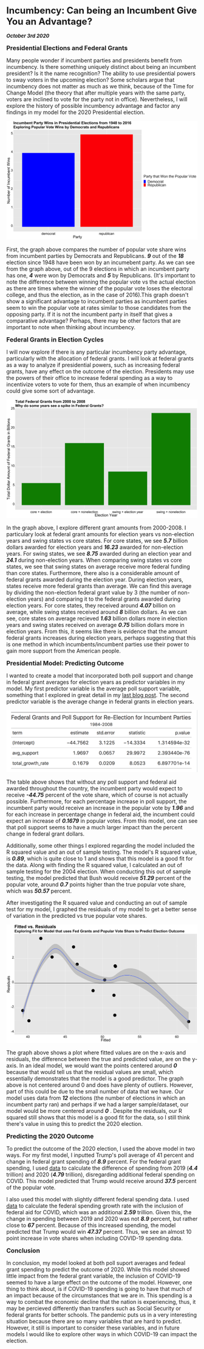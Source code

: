**<font size="5"> Incumbency: Can being an Incumbent Give You an Advantage? </font>**

_**<font size="2"> October 3rd 2020 </font>**_



**<font size="3"> Presidential Elections and Federal Grants  </font>**

Many people wonder if incumbent parties and presidents benefit from incumbency. Is there something uniquely distinct about being an incumbent president? Is it the name recognition? The ability to use presidential powers to sway voters in the upcoming election? Some scholars argue that incumbency does not matter as much as we think, because of the Time for Change Model (the theory that after multiple years with the same party, voters are inclined to vote for the party not in office). Nevertheless, I will explore the history of possible incumbency advantage and factor any findings in my model for the 2020 Presidential election.


![Incumbent Federal Grants Historial](incumbent_historical.png)


First, the graph above compares the number of popular vote share wins from incumbent parties by Democrats and Republicans. **_9_** out of the **_18_** election since 1948 have been won by an incumebent party. As we can see from the graph above, out of the 9 elections in which an incumbent party has one, **_4_** were won by Democrats and **_5_** by Republicans. (It's important to note the difference between winning the popular vote vs the actual election as there are times where the winner of the popular vote loses the electoral college, and thus the election, as in the case of 2016).This graph doesn't show a significant advantage to incumbent parties as incumbent parties seem to win the popular vote at rates similar to those candidates from the opposing party. If it is not the incumbent party in itself that gives a comparative advantage? Perhaps, there may be other factors that are important to note when thinking about incumbency.




**<font size="3">  Federal Grants in Election Cycles </font>**



I will now explore if there is any particular incumbency party advantage, particularly with the allocation of federal grants. I will look at federal grants as a way to analyze if presidential powers, such as increasing federal grants, have any effect on the outcome of the election. Presidents may use the powers of their office to increase federal spending as a way to incentivize voters to vote for them, thus an example of when incumbency could give some sort of advantage. 



![Incumbent Federal Grants in Election Cycles](incumbent_grants.png)


In the graph above, I explore different grant amounts from 2000-2008. I particulary look at federal grant amounts for election years vs non-election years and swing states vs core states. For core states, we see **_5.7_** billion dollars awarded for election years and **_16.23_** awarded for non-election years. For swing states, we see **_8.75_** awarded during an election year and **_24.1_** during non-election years.  When comparing swing states vs core states, we see that swing states on average receive more federal funding than core states. Furthermore, there also is a considerable amount of federal grants awarded during the election year. During election years, states receive more federal grants than average. We can find this average by dividing the non-election federal grant value by 3 (the number of non-election years) and comparing it to the federal grants awarded during election years. For core states, they received  around **_4.07_** billion on average, while swing states received around **_8_** billion dollars. As we can see, core states on average recieved **_1.63_** billion dollars more in election years and swing states received on average **_0.75_** billion dollars more in election years. From this, it seems like there is evidence that the amount federal grants increases during election years, perhaps suggesting that this is one method in which incumbents/incumbent parties use their power to gain more support from the American people. 



**<font size="3">  Presidential Model: Predicting Outcome </font>**



I wanted to create a model that incorporated both poll support and change in federal grant averages for election years as predictor variables in my model. My first predictor variable is the average poll support variable, something that I explored in great detail in my [last blog post](https://fyohannes.github.io/Data_Elections/Poll.html).  The second predictor variable is the average change in federal grants in election years.


![Incumbency Table](incumbent_table.png)



The table above shows that without any poll support and federal aid awarded throughout the country, the incumbent party would expect to receive **_-44.75_** percent of the vote share, which of course is not actually possible. Furthermore, for each percentage increase in poll support, the incumbent party would receive an increase in the popular vote by **_1.96_** and for each increase in percentage change in federal aid, the incumbent could expect an increase of **_0.1679_** in popular votes. From this model, one can see that poll support seems to have a much larger impact than the percent change in federal grant dollars. 

Additionally, some other things I explored regarding the model included the R squared value and an out of sample testing. The model's R squared value, is **_0.89_**, which is quite close to 1 and shows that this model is a good fit for the data. Along with finding the R squared value, I calculated an out of sample testing for the 2004 election. When conducting this out of sample testing, the model predicted that Bush would receive **_51.29_** percent of the popular vote, around **_0.7_** points higher than the true popular vote share, which was **_50.57_** percent. 

After investigating the R squared value and conducting an out of sample test for my model, I graphed the residuals of my model to get a better sense of variation in the predicted vs true popular vote shares.


![Incumbent Federal Grants Residual Grants](incumbent_residuals.png)



The graph above shows a plot where fitted values are on the x-axis and residuals, the difference between the true and predicted value, are on the y-axis. In an ideal model, we would want the points centered around **_0_** because that would tell us that the residual values are small, which essentially demonstrates that the model is a good predictor. The graph above is not centered around 0 and does have plenty of outliers. However, part of this could be due to the small number of data that we have. Our model uses data from **_12_** elections (the number of elections in which an incumbent party ran) and perhaps if we had a larger sample/dataset, our model would be more centered around **_0_** . Despite the residuals, our R squared still shows that this model is a good fit for the data, so I still think there's value in using this to predict the 2020 election.



**<font size="3">  Predicting the 2020 Outcome </font>**


To predict the outcome of the 2020 election, I used the above model in two ways. For my first model, I inputted Trump's poll average of 41 percent and change in federal grant spending of **_8.9_** percent. For the federal grant spending, I used [data](https://www.cbo.gov/publication/56324) to calculate the difference of spending from 2019 (**_4.4_** trillion) and 2020 (**_4.79_** trillion), disregarding additional federal spending on COVID. This model predicted that Trump would receive around **_37.5_** percent of the popular vote. 

I also used this model with slightly different federal spending data. I used [data](https://datalab.usaspending.gov/federal-covid-funding/) to calculate the federal spending growth rate with the inclusion of federal aid for COVID, which was an additional **_2.59_** trillion. Given this, the change in spending between 2019 and 2020 was not **_8.9_** percent, but rather close to **_67_** percent. Because of this increased spending, the model predicted that Trump would win **_47.37_** percent. Thus, we see an almost 10 point increase in vote shares when including COVID-19 spending data. 


**<font size="3">  Conclusion </font>**

In conclusion, my model looked at both poll suport averages and fedeal grant spending to predict the outcome of 2020. While this model showed little impact from the federal grant variable, the inclusion of COVID-19 seemed to have a large effect on the outcome of the model. However, one thing to think about, is if COVID-19 spending is going to have that much of an impact because of the circumstances that we are in. This spending is a way to combat the economic decline that the nation is experiencing, thus, it may be percieved differently than transfers such as Social Security or federal grants for better schools. The pandemic puts us in a very interesting situation because there are so many variables that are hard to predict. However, it still is important to consider these variables, and in future models I would like to explore other ways in which COVID-19 can impact the election.








